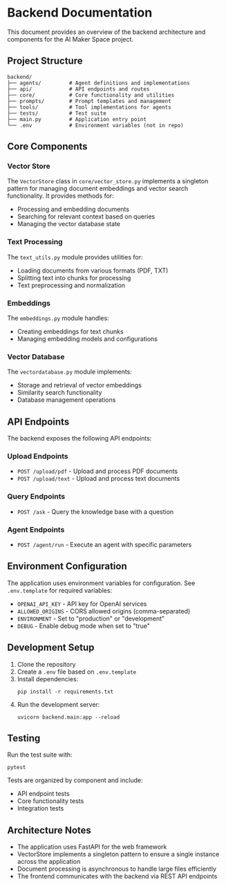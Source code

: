 # Backend Documentation

This document provides an overview of the backend architecture and components for the AI Maker Space project.

## Project Structure

```
backend/
├── agents/         # Agent definitions and implementations
├── api/            # API endpoints and routes
├── core/           # Core functionality and utilities
├── prompts/        # Prompt templates and management
├── tools/          # Tool implementations for agents
├── tests/          # Test suite
├── main.py         # Application entry point
└── .env            # Environment variables (not in repo)
```

## Core Components

### Vector Store

The `VectorStore` class in `core/vector_store.py` implements a singleton pattern for managing document embeddings and vector search functionality. It provides methods for:

- Processing and embedding documents
- Searching for relevant context based on queries
- Managing the vector database state

### Text Processing

The `text_utils.py` module provides utilities for:

- Loading documents from various formats (PDF, TXT)
- Splitting text into chunks for processing
- Text preprocessing and normalization

### Embeddings

The `embeddings.py` module handles:

- Creating embeddings for text chunks
- Managing embedding models and configurations

### Vector Database

The `vectordatabase.py` module implements:

- Storage and retrieval of vector embeddings
- Similarity search functionality
- Database management operations

## API Endpoints

The backend exposes the following API endpoints:

### Upload Endpoints

- `POST /upload/pdf` - Upload and process PDF documents
- `POST /upload/text` - Upload and process text documents

### Query Endpoints

- `POST /ask` - Query the knowledge base with a question

### Agent Endpoints

- `POST /agent/run` - Execute an agent with specific parameters

## Environment Configuration

The application uses environment variables for configuration. See `.env.template` for required variables:

- `OPENAI_API_KEY` - API key for OpenAI services
- `ALLOWED_ORIGINS` - CORS allowed origins (comma-separated)
- `ENVIRONMENT` - Set to "production" or "development"
- `DEBUG` - Enable debug mode when set to "true"

## Development Setup

1. Clone the repository
2. Create a `.env` file based on `.env.template`
3. Install dependencies:
   ```
   pip install -r requirements.txt
   ```
4. Run the development server:
   ```
   uvicorn backend.main:app --reload
   ```

## Testing

Run the test suite with:

```
pytest
```

Tests are organized by component and include:
- API endpoint tests
- Core functionality tests
- Integration tests

## Architecture Notes

- The application uses FastAPI for the web framework
- VectorStore implements a singleton pattern to ensure a single instance across the application
- Document processing is asynchronous to handle large files efficiently
- The frontend communicates with the backend via REST API endpoints 